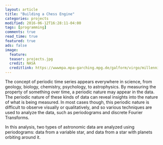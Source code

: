 ```yaml
---
layout: article
title: "Building a Chess Engine"
categories: projects
modified: 2016-06-12T16:28:11-04:00
tags: [programming]
comments: true
read_time: true
featured: true
ads: false
image:
  feature:
  teaser: projects.jpg
  credit: NASA
  creditlink: https://wwwmpa.mpa-garching.mpg.de/galform/virgo/millennium/
---
```


The concept of periodic time series appears everywhere in science, from geology, biology, chemistry, psychology, to astrophysics. By measuring the property of something over time, a periodic nature may appear in the data. The periodic nature of these kinds of data can reveal insights into the nature of what is being measured. In most cases though, this periodic nature is difficult to observe visually or qualitatively, and so various techniques are used to analyze the data, such as periodograms and discrete Fourier Transforms.

In this analysis, two types of astronomic data are analyzed using periodograms: data from a variable star, and data from a star with planets orbiting around it.
